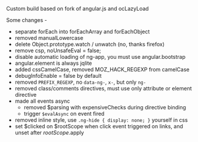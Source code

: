 Custom build based on fork of angular.js and ocLazyLoad

Some changes -
- separate forEach into forEachArray and forEachObject
- removed manualLowercase
- delete Object.prototype.watch / unwatch (no, thanks firefox)
- remove csp, noUnsafeEval = false;
- disable automatic loading of ng-app, you must use angular.bootstrap
- angular.element is always jqlite
- added cssCamelCase, removed MOZ_HACK_REGEXP from camelCase
- debugInfoEnable = false by default
- removed `PREFIX_REGEXP`, no `data-ng-`, `x-`, but only `ng-`
- removed class/comments directives, must use only attribute or element directive
- made all events async
  - removed $parsing with expensiveChecks during directive binding
  - trigger `$evalAsync` on event fired
- removed inline style, use `.ng-hide { display: none; }` yourself in css
- set $clicked on $rootScope when click event triggered on links, and unset after $rootScope.$apply
